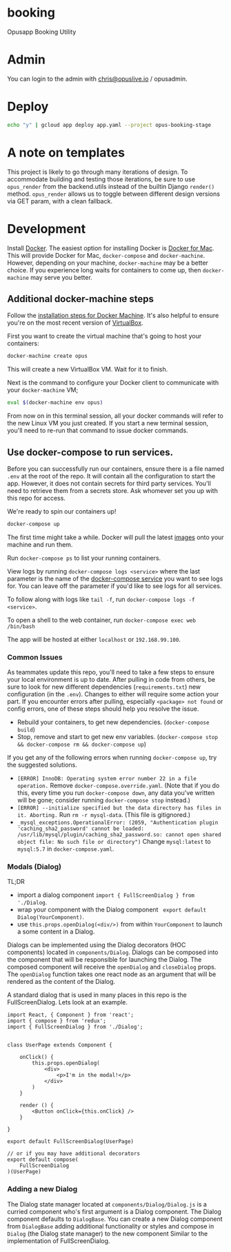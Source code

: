 # booking

Opusapp Booking Utility

# Admin

You can login to the admin with chris@opuslive.io / opusadmin.

# Deploy

```bash
echo "y" | gcloud app deploy app.yaml --project opus-booking-stage
```

# A note on templates

This project is likely to go through many iterations of design. To accommodate
building and testing those iterations, be sure to use `opus_render` from the
backend.utils instead of the builtin Django `render()` method. `opus_render`
allows us to toggle between different design versions via GET param, with a
clean fallback.

# Development

Install [Docker](https://www.docker.com/). The easiest option for installing Docker is [Docker for Mac](https://docs.docker.com/docker-for-mac/). This will provide Docker for Mac, `docker-compose` and `docker-machine`. However, depending on your machine, `docker-machine` may be a better choice. If you experience long waits for containers to come up, then `docker-machine` may serve you better.

## Additional docker-machine steps

Follow the [installation steps for Docker Machine](https://docs.docker.com/machine/install-machine/). It's also helpful to ensure you're on the most recent version of [VirtualBox](https://www.virtualbox.org/wiki/Downloads).

First you want to create the virtual machine that's going to host your containers:

```bash
docker-machine create opus
```
This will create a new VirtualBox VM. Wait for it to finish.

Next is the command to configure your Docker client to communicate with your `docker-machine` VM;

```bash
eval $(docker-machine env opus)
```

From now on in this terminal session, all your docker commands will refer to the new Linux VM you just created. If you start a new terminal session, you'll need to re-run that command to issue docker commands.

## Use docker-compose to run services.

Before you can successfully run our containers, ensure there is a file named `.env` at the root of the repo. It will contain all the configuration to start the app. However, it does not contain secrets for third party services. You'll need to retrieve them from a secrets store. Ask whomever set you up with this repo for access.

We're ready to spin our containers up!

```bash
docker-compose up
```
The first time might take a while. Docker will pull the latest [images](https://docs.docker.com/glossary/?term=image) onto your machine and run them.

Run `docker-compose ps` to list your running containers.

View logs by running `docker-compose logs <service>` where the last parameter is the name of the [docker-compose service](https://docs.docker.com/compose/compose-file/compose-file-v2/#service-configuration-reference) you want to see logs for. You can leave off the parameter if you'd like to see logs for all services.

To follow along with logs like `tail -f`, run `docker-compose logs -f <service>`.

To open a shell to the web container, run `docker-compose exec web /bin/bash`

The app will be hosted at either `localhost` or `192.168.99.100`.

### Common Issues

As teammates update this repo, you'll need to take a few steps to ensure your local environment is up to date. After pulling in code from others, be sure to look for new different dependencies (`requirements.txt`) new configuration (in the `.env`). Changes to either will require some action your part. If you encounter errors after pulling, especially `<package> not found` or config errors, one of these steps should help you resolve the issue.

* Rebuild your containers, to get new dependencies. (`docker-compose build`)
* Stop, remove and start to get new env variables. (`docker-compose stop && docker-compose rm && docker-compose up`)

If you get any of the following errors when running `docker-compose up`, try the suggested solutions.
* `[ERROR] InnoDB: Operating system error number 22 in a file operation.` Remove `docker-compose.override.yaml`. (Note that if you do this, every time you run `docker-compose down`, any data you've written will be gone; consider running `docker-compose stop` instead.)
* `[ERROR] --initialize specified but the data directory has files in it. Aborting.` Run `rm -r mysql-data`. (This file is gitignored.)
*  `_mysql_exceptions.OperationalError: (2059, "Authentication plugin 'caching_sha2_password' cannot be loaded: /usr/lib/mysql/plugin/caching_sha2_password.so: cannot open shared object file: No such file or directory")` Change `mysql:latest` to `mysql:5.7` in `docker-compose.yaml`.


### Modals (Dialog)

TL;DR
- import a dialog component `import { FullScreenDialog } from './Dialog`.
- wrap your component with the Dialog component ` export default Dialog(YourComponent)`.
- use `this.props.openDialog(<div/>)` from within `YourComponent` to launch a some content in a Dialog.

Dialogs can be implemented using the Dialog decorators (HOC components) located in `components/Dialog`. Dialogs can be composed into the component that will be responsible for launching the Dialog. The composed component will receive the `openDialog` and `closeDialog` props. The `openDialog` function takes one react node as an argument that will be rendered as the content of the Dialog.

A standard dialog that is used in many places in this repo is the FullScreenDialog. Lets look at an example.

```
import React, { Component } from 'react';
import { compose } from 'redux';
import { FullScreenDialog } from './Dialog';


class UserPage extends Component {

    onClick() {
        this.props.openDialog(
            <div>
                <p>I'm in the modal!</p>
            </div>
        )
    }

    render () {
        <Button onClick={this.onClick} />
    }

}

export default FullScreenDialog(UserPage)

// or if you may have additional decorators
export default compose(
    FullScreenDialog
)(UserPage)
```

### Adding a new Dialog

The Dialog state manager located at `components/Dialog/Dialog.js` is a curried component who's first argument is a Dialog component. The Dialog component defaults to `DialogBase`. You can create a new Dialog component from  `DialogBase` adding additional functionality or styles and compose in `Dialog` (the Dialog state manager) to the new component Similar to the implementation of FullScreenDialog.


